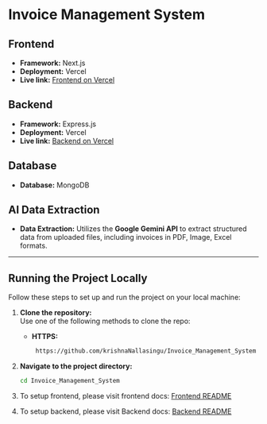 # Invoice Management System

## Frontend
- **Framework:** Next.js  
- **Deployment:** Vercel  
- **Live link:** [Frontend on Vercel](https://invoice-management-system-mu.vercel.app)  

## Backend
- **Framework:** Express.js  
- **Deployment:** Vercel  
- **Live link:** [Backend on Vercel](https://swipe-invoice-management.vercel.app/)  

## Database
- **Database:** MongoDB

## AI Data Extraction
- **Data Extraction:** Utilizes the **Google Gemini API** to extract structured data from uploaded files, including invoices in PDF, Image, Excel formats.
---

## Running the Project Locally

Follow these steps to set up and run the project on your local machine:

1. **Clone the repository:**  
   Use one of the following methods to clone the repo:

   - **HTTPS:**
     ```bash
      https://github.com/krishnaNallasingu/Invoice_Management_System
       ```
2. **Navigate to the project directory:**
   ```bash
   cd Invoice_Management_System

3. To setup frontend, please visit frontend docs: [Frontend README](frontend/README.md)
4. To setup backend, please visit Backend docs: [Backend README](backend/README.md)






